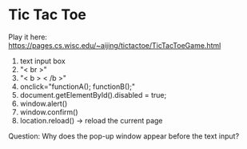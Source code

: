 # Tic Tac Toe  
Play it here: https://pages.cs.wisc.edu/~aijing/tictactoe/TicTacToeGame.html  
1. text input box
2. "< br >"
3. "< b > < /b >"
4. onclick="functionA(); functionB();"
5. document.getElementById().disabled = true;
6. window.alert()
7. window.confirm()
8. location.reload() -> reload the current page  
  
Question: Why does the pop-up window appear before the text input?
